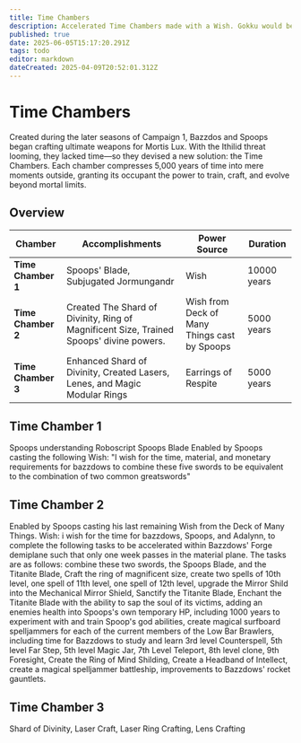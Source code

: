 ```yaml
---
title: Time Chambers
description: Accelerated Time Chambers made with a Wish. Gokku would be proud.
published: true
date: 2025-06-05T15:17:20.291Z
tags: todo
editor: markdown
dateCreated: 2025-04-09T20:52:01.312Z
---
```


# Time Chambers

Created during the later seasons of Campaign 1, Bazzdos and Spoops began crafting ultimate weapons for Mortis Lux. With the Ithilid threat looming, they lacked time—so they devised a new solution: the Time Chambers. Each chamber compresses 5,000 years of time into mere moments outside, granting its occupant the power to train, craft, and evolve beyond mortal limits.

## Overview

| Chamber | Accomplishments | Power Source | Duration | 
|---------|-----------------|--------------|----------|
| **Time Chamber 1** | Spoops' Blade, Subjugated Jormungandr | Wish | 10000 years | 
| **Time Chamber 2** | Created The Shard of Divinity, Ring of Magnificent Size, Trained Spoops' divine powers. | Wish from Deck of Many Things cast by Spoops | 5000 years | 
| **Time Chamber 3** | Enhanced Shard of Divinity, Created Lasers, Lenes, and Magic Modular Rings | Earrings of Respite | 5000 years | 


## Time Chamber 1
Spoops understanding Roboscript
Spoops Blade
Enabled by Spoops casting the following Wish: "I wish for the time, material, and monetary requirements for bazzdows to combine these five swords to be equivalent to the combination of two common greatswords"

## Time Chamber 2
Enabled by Spoops casting his last remaining Wish from the Deck of Many Things.
Wish: i wish for the time for bazzdows, Spoops, and Adalynn, to complete the following tasks to be accelerated within Bazzdows' Forge demiplane such that only one week passes in the material plane. The tasks are as follows: combine these two swords, the Spoops Blade, and the Titanite Blade, Craft the ring of magnificent size, create two spells of 10th level, one spell of 11th level, one spell of 12th level, upgrade the Mirror Shild into the Mechanical Mirror Shield, Sanctify the Titanite Blade, Enchant the Titanite Blade with the ability to sap the soul of its victims, adding an enemies health into Spoops's own temporary HP, including 1000 years to experiment with and train Spoop's god abilities, create magical surfboard spelljammers for each of the current members of the Low Bar Brawlers, including time for Bazzdows to study and learn 3rd level Counterspell, 5th level Far Step, 5th level Magic Jar, 7th Level Teleport, 8th level clone, 9th Foresight, Create the Ring of Mind Shilding, Create a Headband of Intellect, create a magical spelljammer battleship, improvements to Bazzdows' rocket gauntlets.

## Time Chamber 3
Shard of Divinity, Laser Craft, Laser Ring Crafting, Lens Crafting